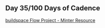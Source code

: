 ## Day 35/100 Days of Cadence

[buildspace Flow Project - Minter Resource](https://buildspace.so/flow)
